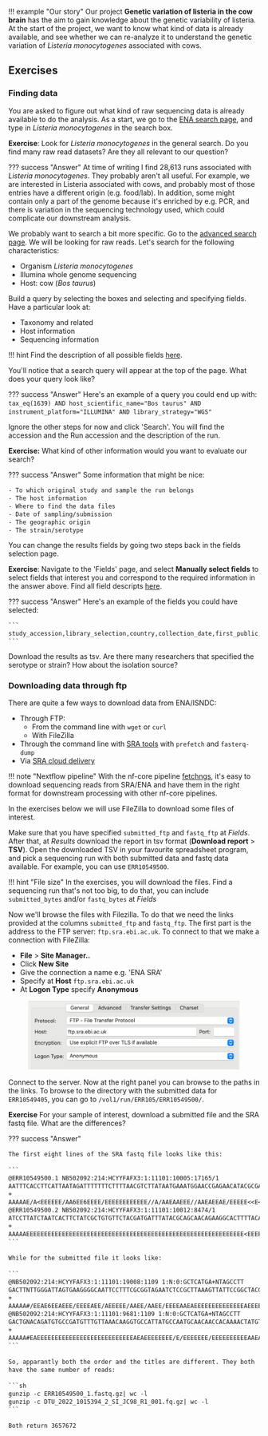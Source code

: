 

!!! example "Our story"
    Our project **Genetic variation of listeria in the cow brain** has the aim to gain knowledge about the genetic variability of listeria. At the start of the project, we want to know what kind of data is already available, and see whether we can re-analyze it to understand the genetic variation of *Listeria monocytogenes* associated with cows.

## Exercises

### Finding data

You are asked to figure out what kind of raw sequencing data is already available to do the analysis. As a start, we go to the [ENA search page](https://www.ebi.ac.uk/ena/browser/search), and type in *Listeria monocytogenes*  in the search box. 

**Exercise**: Look for *Listeria monocytogenes* in the general search. Do you find many raw read datasets? Are they all relevant to our question? 

??? success "Answer"
    At time of writing I find 28,613 runs associated with *Listeria monocytogenes*. They probably aren't all useful. For example, we are interested in Listeria associated with cows, and probably most of those entries have a different origin (e.g. food/lab). In addition, some might contain only a part of the genome because it's enriched by e.g. PCR, and there is variation in the sequencing technology used, which could complicate our downstream analysis. 

We probably want to search a bit more specific. Go to the [advanced search page](https://www.ebi.ac.uk/ena/browser/advanced-search). We will be looking for raw reads. Let's search for the following characteristics:

- Organism *Listeria monocytogenes*
- Illumina whole genome sequencing
- Host: cow (*Bos taurus*)

Build a query by selecting the boxes and selecting and specifying fields. Have a particular look at:

- Taxonomy and related
- Host information
- Sequencing information

!!! hint 
    Find the description of all possible fields [here]([here](../assets/ENA%20Portal%20API%20-%20enaPortalAPI-doc-1.pdf)). 

 You'll notice that a search query will appear at the top of the page. What does your query look like?

??? success "Answer"
    Here's an example of a query you could end up with:
    ```
    tax_eq(1639) AND host_scientific_name="Bos taurus" AND instrument_platform="ILLUMINA" AND library_strategy="WGS"
    ```

Ignore the other steps for now and click 'Search'. You will find the accession and the Run accession and the description of the run. 

**Exercise:** What kind of other information would you want to evaluate our search? 

??? success "Answer"
    Some information that might be nice:

    - To which original study and sample the run belongs
    - The host information
    - Where to find the data files
    - Date of sampling/submission
    - The geographic origin
    - The strain/serotype

You can change the results fields by going two steps back in the fields selection page. 

**Exercise**: Navigate to the 'Fields' page, and select **Manually select fields** to select fields that interest you and correspond to the required information in the answer above. Find all field descripts [here](../assets/ENA%20Portal%20API%20-%20enaPortalAPI-doc-1.pdf).

??? success "Answer"
    Here's an example of the fields you could have selected:

    ```
    study_accession,library_selection,country,collection_date,first_public,strain,host,host_status,isolation_source,serotype,submitted_ftp,fastq_ftp
    ```

Download the results as tsv. Are there many researchers that specified the serotype or strain? How about the isolation source?

### Downloading data through ftp

There are quite a few ways to download data from ENA/ISNDC:

- Through FTP:
    - From the command line with `wget` or `curl`
    - With FileZilla
- Through the command line with [SRA tools](https://github.com/ncbi/sra-tools/wiki) with `prefetch` and `fasterq-dump`
- Via [SRA cloud delivery](https://www.ncbi.nlm.nih.gov/sra/docs/data-delivery/)

!!! note "Nextflow pipeline"
    With the nf-core pipeline [fetchngs](https://nf-co.re/fetchngs), it's easy to download sequencing reads from SRA/ENA and have them in the right format for downstream processing with other nf-core pipelines.

In the exercises below we will use FileZilla to download some files of interest. 

Make sure that you have specified `submitted_ftp` and `fastq_ftp` at *Fields*. After that, at *Results* download the report in tsv format (**Download report** > **TSV**). Open the downloaded TSV in your favourite spreadsheet program, and pick a sequencing run with both submitted data and fastq data available. For example, you can use `ERR10549500`. 

!!! hint "File size"
    In the exercises, you will download the files. Find a sequencing run that's not too big, to do that, you can include `submitted_bytes` and/or `fastq_bytes` at *Fields* 

Now we'll browse the files with Filezilla. To do that we need the links provided at the columns `submitted_ftp` and `fastq_ftp`. The first part is the address to the FTP server: `ftp.sra.ebi.ac.uk`. To connect to that we make a connection with FileZilla:

- **File** > **Site Manager..**
- Click **New Site**
- Give the connection a name e.g. 'ENA SRA'
- Specify at **Host** `ftp.sra.ebi.ac.uk`
- At **Logon Type** specify **Anonymous**

<figure>
    <img src="../../assets/images/filezilla_ena_download.png" width="500"/>
</figure>

Connect to the server. Now at the right panel you can browse to the paths in the links. To browse to the directory with the submitted data for `ERR10549405`, you can go to `/vol1/run/ERR105/ERR10549500/`. 

**Exercise** For your sample of interest, download a submitted file and the SRA fastq file. What are the differences? 

??? success "Answer"

    The first eight lines of the SRA fastq file looks like this:

    ```
    @ERR10549500.1 NB502092:214:HCYYFAFX3:1:11101:10005:17165/1
    AATTTCACCTTCATTAATAGATTTTTTTCTTTTAACGTCTTATAATGAAATGGAACCGAGAACATACGCGAATATGTTCTCGGCTCATTTCTAAGGATGACTACTGTAAAACATCTGAGCCCGAGAAGCTTTGGATTCGTTTGCACGGTTA
    +
    AAAAAE/A<EEEEEE/AA6EE6EEEE/EEEEEEEEEEEE//A/AAEAAEEE//AAEAEEAE/EEEEE<<E<EEE/<AAEEA/</6EE/</EEA/6/EEAEEAEE</EE<EEEEEEAAEA//66E<AAA<EE/<<<EE<A/<//6A/6/EE/
    @ERR10549500.2 NB502092:214:HCYYFAFX3:1:11101:10012:8474/1
    ATCCTTATCTAATCACTTCTATCGCTGTGTTCTACGATGATTTATACGCAGCAACAGAAGGCACTTTTACAGAAGAAACGGTCATCGTGGAAGAAGAAGTAAATCCATTTGGAACAACAGAAGCTGATCCATTTGCTGAAGATACACATC
    +
    AAAAAEEEEEEEEEEEEEEEEEEEEEEEEEEEEEEEEEEEEEEEEEEEEEEEEEEEEEEEEEEEEE<EEEEEAEEEEEEEAEEAEEEEEEEEEEEE/EEEEEEEEEEEEEEEEEEEEEAEAEEEEE<EEAEEEE<AEE/EE/EEEEAAE<
    ```

    While for the submitted file it looks like:

    ```
    @NB502092:214:HCYYFAFX3:1:11101:19008:1109 1:N:0:GCTCATGA+NTAGCCTT
    GACTTNTTGGGATTAGTGAAGGGGCAATTCCTTTCGCGGTAGAATCTCCGCTTAAAGTTATTCCGGCTACGGTTCTTGGTTCTGCTGTCGGCGGGGCACTAGCTGTAGGTCTTGGCGCAATTAACCAAGCGCCAATCAGTGGTTTTTATGG
    +
    AAAAA#/EEAE6EEAEEE/EEEEAEE/AEEEEE/AAEE/AAEE/EEEEAAEAEEEEEEEEEEEEEEAEEEEEEEEEEEEEEEEEEEAAEEE<EEEEEEEEEEEE/E<EE/AEE<EEEEAEEEE/EEE/AEEEEEA<EAEEAEE/E<E/EA<
    @NB502092:214:HCYYFAFX3:1:11101:9681:1109 1:N:0:GCTCATGA+NTAGCCTT
    GACTGNACAGATGTGCCGATGTTTGTTAAACAAGGTGCCATTATGCCAATGCAACAACCACAAAACTATGTTGGCGAATCCGCAGTCAAAACAATTTATTTAGACACTTTTGCATCAGATAAAGAGACATCCTTTACACATTACGATGACG
    +
    AAAAA#EAEEEEEEEEEEEEEEEEEEEEEEEEEEEAEAEEEEEEEE/E/EEEEEEE/EEEEEEEEEEAAEAEEEEEEEEE6EEEEEEEEAAEEE/EEE/E<AAAE/A<<EEEAEA6EEAEEEEEAEEEE/AEEEEAE/AEAAE<AEAAAA<
    ```

    So, apparantly both the order and the titles are different. They both have the same number of reads:

    ```sh
    gunzip -c ERR10549500_1.fastq.gz| wc -l
    gunzip -c DTU_2022_1015394_2_SI_JC98_R1_001.fq.gz| wc -l
    ```

    Both return 3657672